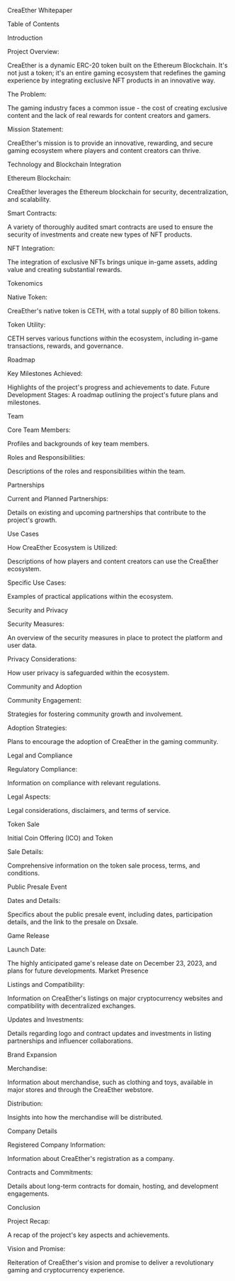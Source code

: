 CreaEther Whitepaper

Table of Contents

Introduction

Project Overview:

CreaEther is a dynamic ERC-20 token built on the Ethereum Blockchain. It's not just a token; it's an entire gaming ecosystem that redefines the gaming experience by integrating exclusive NFT products in an innovative way.

The Problem:

The gaming industry faces a common issue - the cost of creating exclusive content and the lack of real rewards for content creators and gamers.

Mission Statement:

CreaEther's mission is to provide an innovative, rewarding, and secure gaming ecosystem where players and content creators can thrive.

Technology and Blockchain Integration

Ethereum Blockchain:

CreaEther leverages the Ethereum blockchain for security, decentralization, and scalability.

Smart Contracts:

A variety of thoroughly audited smart contracts are used to ensure the security of investments and create new types of NFT products.

NFT Integration:

The integration of exclusive NFTs brings unique in-game assets, adding value and creating substantial rewards.

Tokenomics

Native Token:

CreaEther's native token is CETH, with a total supply of 80 billion tokens.

Token Utility:

CETH serves various functions within the ecosystem, including in-game transactions, rewards, and governance.

Roadmap

Key Milestones Achieved:

Highlights of the project's progress and achievements to date.
Future Development Stages:
A roadmap outlining the project's future plans and milestones.

Team

Core Team Members:

Profiles and backgrounds of key team members.

Roles and Responsibilities:

Descriptions of the roles and responsibilities within the team.

Partnerships

Current and Planned Partnerships:

Details on existing and upcoming partnerships that contribute to the project's growth.

Use Cases

How CreaEther Ecosystem is Utilized:

Descriptions of how players and content creators can use the CreaEther ecosystem.

Specific Use Cases:

Examples of practical applications within the ecosystem.

Security and Privacy

Security Measures:

An overview of the security measures in place to protect the platform and user data.

Privacy Considerations:

How user privacy is safeguarded within the ecosystem.

Community and Adoption

Community Engagement:

Strategies for fostering community growth and involvement.

Adoption Strategies:

Plans to encourage the adoption of CreaEther in the gaming community.

Legal and Compliance

Regulatory Compliance:

Information on compliance with relevant regulations.

Legal Aspects:

Legal considerations, disclaimers, and terms of service.

Token Sale

Initial Coin Offering (ICO) and Token 

Sale Details:

Comprehensive information on the token sale process, terms, and conditions.

Public Presale Event

Dates and Details:

Specifics about the public presale event, including dates, participation details, and the link to the presale on Dxsale.

Game Release

Launch Date:

The highly anticipated game's release date on December 23, 2023, and plans for future developments.
Market Presence

Listings and Compatibility:

Information on CreaEther's listings on major cryptocurrency websites and compatibility with decentralized exchanges.

Updates and Investments:

Details regarding logo and contract updates and investments in listing partnerships and influencer collaborations.

Brand Expansion

Merchandise:

Information about merchandise, such as clothing and toys, available in major stores and through the CreaEther webstore.

Distribution:

Insights into how the merchandise will be distributed.

Company Details

Registered Company Information:

Information about CreaEther's registration as a company.

Contracts and Commitments:

Details about long-term contracts for domain, hosting, and development engagements.

Conclusion

Project Recap:

A recap of the project's key aspects and achievements.

Vision and Promise:

Reiteration of CreaEther's vision and promise to deliver a revolutionary gaming and cryptocurrency experience.





